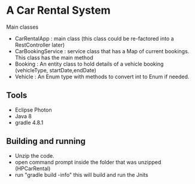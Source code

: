 # A Car Rental System

Main classes
- CarRentalApp : main class (this class could be re-factored into a RestController later)
- CarBookingService : service class that has a Map of current bookings. This class has the main method
- Booking : An entity class to hold details of a vehicle booking (vehicleType, startDate,endDate)
- Vehicle : An Enum type with methods to convert int to Enum if needed.

## Tools
- Eclipse Photon
- Java 8
- gradle 4.8.1

## Building and running
- Unzip the code.
- open command prompt inside the folder that was unzipped (HPCarRental)
- run "gradle build -info"  this will build and run the Jnits


